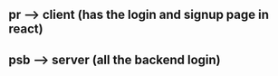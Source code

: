 ## pr --> client (has the login and signup page in react)


## psb --> server (all the backend login)
